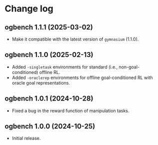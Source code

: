 # Change log

## ogbench 1.1.1 (2025-03-02)
- Make it compatible with the latest version of `gymnasium` (1.1.0).

## ogbench 1.1.0 (2025-02-13)
- Added `-singletask` environments for standard (i.e., non-goal-conditioned) offline RL.
- Added `-oraclerep` environments for offline goal-conditioned RL with oracle goal representations.

## ogbench 1.0.1 (2024-10-28)
- Fixed a bug in the reward function of manipulation tasks.

## ogbench 1.0.0 (2024-10-25)
- Initial release.